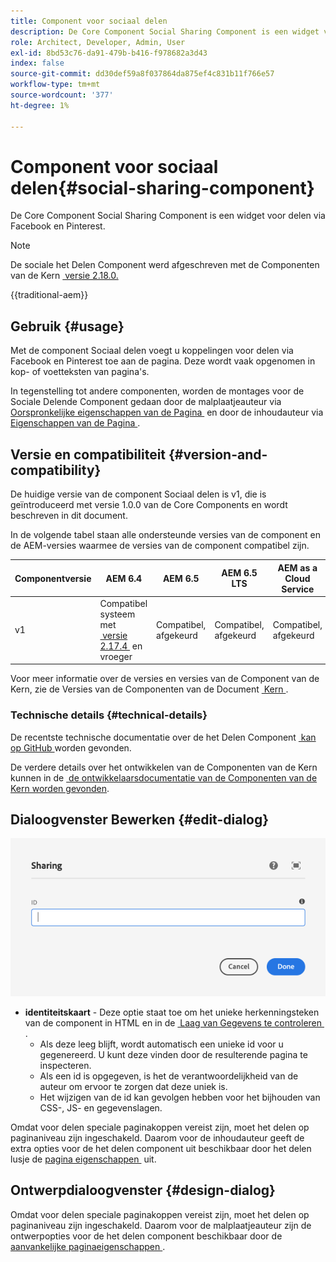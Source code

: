 ```yaml
---
title: Component voor sociaal delen
description: De Core Component Social Sharing Component is een widget voor delen via Facebook en Pinterest.
role: Architect, Developer, Admin, User
exl-id: 8bd53c76-da91-479b-b416-f978682a3d43
index: false
source-git-commit: dd30def59a8f037864da875ef4c831b11f766e57
workflow-type: tm+mt
source-wordcount: '377'
ht-degree: 1%

---
```



# Component voor sociaal delen{#social-sharing-component}

De Core Component Social Sharing Component is een widget voor delen via Facebook en Pinterest.

>[!NOTE]
>
>De sociale het Delen Component werd afgeschreven met de Componenten van de Kern [&#x200B; versie 2.18.0.](/help/versions.md)

{{traditional-aem}}

## Gebruik {#usage}

Met de component Sociaal delen voegt u koppelingen voor delen via Facebook en Pinterest toe aan de pagina. Deze wordt vaak opgenomen in kop- of voetteksten van pagina&#39;s.

In tegenstelling tot andere componenten, worden de montages voor de Sociale Delende Component gedaan door de malplaatjeauteur via [&#x200B; Oorspronkelijke eigenschappen van de Pagina &#x200B;](https://experienceleague.adobe.com/docs/experience-manager-cloud-service/sites/authoring/features/templates.html?lang=nl-NL) en door de inhoudauteur via [&#x200B; Eigenschappen van de Pagina &#x200B;](https://experienceleague.adobe.com/docs/experience-manager-cloud-service/sites/authoring/fundamentals/page-properties.html?lang=nl-NL).

## Versie en compatibiliteit {#version-and-compatibility}

De huidige versie van de component Sociaal delen is v1, die is geïntroduceerd met versie 1.0.0 van de Core Components en wordt beschreven in dit document.

In de volgende tabel staan alle ondersteunde versies van de component en de AEM-versies waarmee de versies van de component compatibel zijn.

| Componentversie | AEM 6.4 | AEM 6.5 | AEM 6.5 LTS | AEM as a Cloud Service |
|--- |--- |--- |---|---|
| v1 | Compatibel systeem met <br>[&#x200B; versie 2.17.4 &#x200B;](/help/versions.md) en vroeger | Compatibel, afgekeurd | Compatibel, afgekeurd | Compatibel, afgekeurd |

Voor meer informatie over de versies en versies van de Component van de Kern, zie de Versies van de Componenten van de Document [&#x200B; Kern &#x200B;](/help/versions.md).

### Technische details {#technical-details}

De recentste technische documentatie over de het Delen Component [&#x200B; kan op GitHub &#x200B;](https://adobe.com/go/aem_cmp_tech_sharing_v1) worden gevonden.

De verdere details over het ontwikkelen van de Componenten van de Kern kunnen in de [&#x200B; de ontwikkelaarsdocumentatie van de Componenten van de Kern worden gevonden &#x200B;](/help/developing/overview.md).

## Dialoogvenster Bewerken {#edit-dialog}

![&#x200B; het Delen van Component geeft dialoog uit &#x200B;](/help/assets/sharing-edit.png)

* **identiteitskaart** - Deze optie staat toe om het unieke herkenningsteken van de component in HTML en in de [&#x200B; Laag van Gegevens te controleren &#x200B;](/help/developing/data-layer/overview.md).
   * Als deze leeg blijft, wordt automatisch een unieke id voor u gegenereerd. U kunt deze vinden door de resulterende pagina te inspecteren.
   * Als een id is opgegeven, is het de verantwoordelijkheid van de auteur om ervoor te zorgen dat deze uniek is.
   * Het wijzigen van de id kan gevolgen hebben voor het bijhouden van CSS-, JS- en gegevenslagen.

Omdat voor delen speciale paginakoppen vereist zijn, moet het delen op paginaniveau zijn ingeschakeld. Daarom voor de inhoudauteur geeft de extra opties voor de het delen component uit beschikbaar door het delen lusje de [&#x200B; pagina eigenschappen &#x200B;](https://experienceleague.adobe.com/docs/experience-manager-cloud-service/sites/authoring/fundamentals/page-properties.html?lang=nl-NL) uit.

## Ontwerpdialoogvenster {#design-dialog}

Omdat voor delen speciale paginakoppen vereist zijn, moet het delen op paginaniveau zijn ingeschakeld. Daarom voor de malplaatjeauteur zijn de ontwerpopties voor de het delen component beschikbaar door de [&#x200B; aanvankelijke paginaeigenschappen &#x200B;](https://experienceleague.adobe.com/docs/experience-manager-cloud-service/sites/authoring/features/templates.html?lang=nl-NL).
